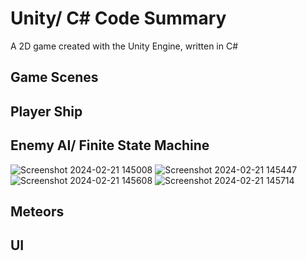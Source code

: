 # Unity/ C# Code Summary
 A 2D game created with the Unity Engine, written in C#


## Game Scenes

## Player Ship

## Enemy AI/ Finite State Machine

![Screenshot 2024-02-21 145008](https://github.com/JeremyMarkWilcox/Unity-C-Sharp-Code-Summary/assets/150622088/2f2e80af-7e7f-44f9-a02b-19c70c9ab855)
![Screenshot 2024-02-21 145447](https://github.com/JeremyMarkWilcox/Unity-C-Sharp-Code-Summary/assets/150622088/7d04bbcd-15ec-41e3-bb1e-c6e5f184f3eb)
![Screenshot 2024-02-21 145608](https://github.com/JeremyMarkWilcox/Unity-C-Sharp-Code-Summary/assets/150622088/fba2dd42-b666-46c7-a285-f217cfc7944b)
![Screenshot 2024-02-21 145714](https://github.com/JeremyMarkWilcox/Unity-C-Sharp-Code-Summary/assets/150622088/4330019b-ca10-4cfc-bae3-8f6c0ff78699)





## Meteors

## UI






